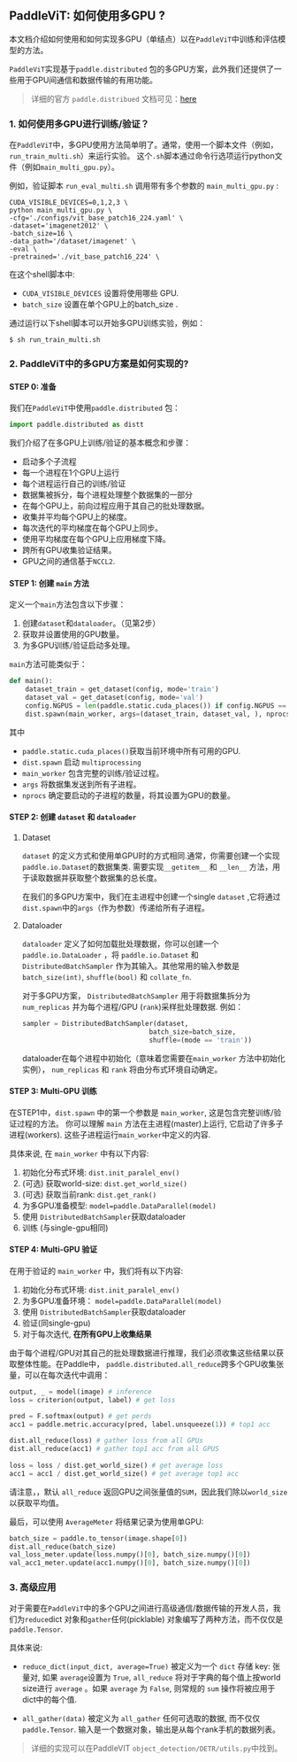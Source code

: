 ## PaddleViT: 如何使用多GPU ?
本文档介绍如何使用和如何实现多GPU（单结点）以在`PaddleViT`中训练和评估模型的方法。

`PaddleViT`实现基于`paddle.distributed` 包的多GPU方案，此外我们还提供了一些用于GPU间通信和数据传输的有用功能。

> 详细的官方 `paddle.distribued` 文档可见：[here](https://www.paddlepaddle.org.cn/documentation/docs/zh/api/paddle/distributed/Overview_cn.html)


### 1. 如何使用多GPU进行训练/验证？
在`PaddleViT`中，多GPU使用方法简单明了。通常，使用一个脚本文件（例如，`run_train_multi.sh`）来运行实验。 这个`.sh`脚本通过命令行选项运行python文件（例如`main_multi_gpu.py`）。

例如，验证脚本 `run_eval_multi.sh` 调用带有多个参数的 `main_multi_gpu.py` :
```shell
CUDA_VISIBLE_DEVICES=0,1,2,3 \
python main_multi_gpu.py \
-cfg='./configs/vit_base_patch16_224.yaml' \
-dataset='imagenet2012' \
-batch_size=16 \
-data_path='/dataset/imagenet' \
-eval \
-pretrained='./vit_base_patch16_224' \
```
在这个shell脚本中:
- `CUDA_VISIBLE_DEVICES` 设置将使用哪些 GPU.
- `batch_size` 设置在单个GPU上的batch_size .

通过运行以下shell脚本可以开始多GPU训练实验，例如：
```
$ sh run_train_multi.sh
```

### 2. PaddleViT中的多GPU方案是如何实现的?
#### STEP 0: 准备
我们在`PaddleViT`中使用`paddle.distributed` 包：
```python
import paddle.distributed as distt
```

我们介绍了在多GPU上训练/验证的基本概念和步骤：
- 启动多个子流程
- 每一个进程在1个GPU上运行
- 每个进程运行自己的训练/验证
- 数据集被拆分，每个进程处理整个数据集的一部分
- 在每个GPU上，前向过程应用于其自己的批处理数据。
- 收集并平均每个GPU上的梯度。
- 每次迭代的平均梯度在每个GPU上同步。
- 使用平均梯度在每个GPU上应用梯度下降。
- 跨所有GPU收集验证结果。
- GPU之间的通信基于`NCCL2`.


#### STEP 1: 创建 `main` 方法
定义一个`main`方法包含以下步骤：
1. 创建`dataset`和`dataloader`。（见第2步）
2. 获取并设置使用的GPU数量。
3. 为多GPU训练/验证启动多处理。

`main`方法可能类似于：
```python
def main():
    dataset_train = get_dataset(config, mode='train')
    dataset_val = get_dataset(config, mode='val')
    config.NGPUS = len(paddle.static.cuda_places()) if config.NGPUS == -1 else config.NGPUS
    dist.spawn(main_worker, args=(dataset_train, dataset_val, ), nprocs=config.NGPUS)
```
其中
- `paddle.static.cuda_places()`获取当前环境中所有可用的GPU. 
- `dist.spawn` 启动 `multiprocessing`
- `main_worker` 包含完整的训练/验证过程。
- `args` 将数据集发送到所有子进程。
- `nprocs` 确定要启动的子进程的数量，将其设置为GPU的数量。

#### STEP 2: 创建 `dataset` 和 `dataloader`
1. Dataset

    `dataset` 的定义方式和使用单GPU时的方式相同.通常，你需要创建一个实现 `paddle.io.Dataset`的数据集类. 需要实现`__getitem__` 和 `__len__` 方法，用于读取数据并获取整个数据集的总长度。 

   在我们的多GPU方案中，我们在主进程中创建一个single `dataset` ,它将通过`dist.spawn`中的`args`（作为参数）传递给所有子进程。
2. Dataloader

    `dataloader` 定义了如何加载批处理数据，你可以创建一个 `paddle.io.DataLoader` ，将  `paddle.io.Dataset` 和  `DistributedBatchSampler` 作为其输入。其他常用的输入参数是  `batch_size(int)`, `shuffle(bool)` 和 `collate_fn`.

    对于多GPU方案， `DistributedBatchSampler` 用于将数据集拆分为 `num_replicas` 并为每个进程/GPU (`rank`)采样批处理数据.  例如：
    ```python
    sampler = DistributedBatchSampler(dataset,
                                    batch_size=batch_size,
                                    shuffle=(mode == 'train'))
    ```
    dataloader在每个进程中初始化（意味着您需要在`main_worker` 方法中初始化实例）， `num_replicas` 和 `rank` 将由分布式环境自动确定。

#### STEP 3: Multi-GPU 训练
在STEP1中，`dist.spawn` 中的第一个参数是 `main_worker`, 这是包含完整训练/验证过程的方法。
你可以理解 `main` 方法在主进程(master)上运行, 它启动了许多子进程(workers). 
这些子进程运行`main_worker`中定义的内容.

具体来说, 在 `main_worker` 中有以下内容:
1. 初始化分布式环境: `dist.init_paralel_env()`
2. (可选) 获取world-size: `dist.get_world_size()`
3. (可选) 获取当前rank: `dist.get_rank()`
4. 为多GPU准备模型: `model=paddle.DataParallel(model)`
5. 使用 `DistributedBatchSampler`获取dataloader
6. 训练 (与single-gpu相同)

#### STEP 4: Multi-GPU 验证
在用于验证的 `main_worker` 中，我们将有以下内容:
1. 初始化分布式环境: `dist.init_paralel_env()`
2. 为多GPU准备环境： `model=paddle.DataParallel(model)`
3. 使用 `DistributedBatchSampler`获取dataloader
4. 验证(同single-gpu)
5. 对于每次迭代, **在所有GPU上收集结果**

由于每个进程/GPU对其自己的批处理数据进行推理，我们必须收集这些结果以获取整体性能。在Paddle中， `paddle.distributed.all_reduce`跨多个GPU收集张量，可以在每次迭代中调用：
```python
output, _ = model(image) # inference
loss = criterion(output, label) # get loss

pred = F.softmax(output) # get perds
acc1 = paddle.metric.accuracy(pred, label.unsqueeze(1)) # top1 acc
 
dist.all_reduce(loss) # gather loss from all GPUs
dist.all_reduce(acc1) # gather top1 acc from all GPUS
 
loss = loss / dist.get_world_size() # get average loss 
acc1 = acc1 / dist.get_world_size() # get average top1 acc
```
请注意，，默认 `all_reduce` 返回GPU之间张量值的`SUM`，因此我们除以`world_size`以获取平均值。

最后，可以使用 `AverageMeter` 将结果记录为使用单GPU:
```python
batch_size = paddle.to_tensor(image.shape[0])
dist.all_reduce(batch_size)
val_loss_meter.update(loss.numpy()[0], batch_size.numpy()[0])
val_acc1_meter.update(acc1.numpy()[0], batch_size.numpy()[0])
```

### 3. 高级应用
对于需要在`PaddleViT`中的多个GPU之间进行高级通信/数据传输的开发人员，我们为`reduce`dict 对象和`gather`任何(picklable) 对象编写了两种方法，而不仅仅是`paddle.Tensor`.

具体来说:

- `reduce_dict(input_dict, average=True)` 被定义为一个 `dict` 存储 key: 张量对, 如果 `average`设置为 `True`,  `all_reduce` 将对于字典的每个值上按world size进行 `average` 。如果 `average` 为 `False`, 则常规的 `sum` 操作将被应用于dict中的每个值.

- `all_gather(data)` 被定义为 `all_gather` 任何可选取的数据, 而不仅仅 `paddle.Tensor`. 输入是一个数据对象，输出是从每个rank手机的数据列表。

> 详细的实现可以在PaddleVIT `object_detection/DETR/utils.py`中找到。

